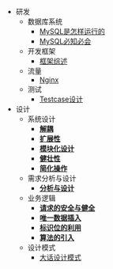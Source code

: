- 研发
    - 数据库系统
        - [MySQL是怎样运行的](/research-development-design/sql/how-mysql-work-understand-from-root)
        - [MySQL必知必会](/research-development-design/sql/sams-teach-yourself-sql-in-10-minutes)
    - 开发框架
        - [框架综述](/research-development-design/development-framework/summarize)
    - 流量
        - [Nginx](/research-development-design/flow/nginx)
    - 测试
        - [Testcase设计](/research-development-design/test/testcase-design)
- 设计
    - 系统设计
        - [**解耦**](/research-development-design/system-design/decoupling)
        - [**扩展性**](/research-development-design/system-design/extensibility)
        - [**模块化设计**](/research-development-design/system-design/modular-design)
        - [**健壮性**](/research-development-design/system-design/robustness)
        - [**简化操作**](/research-development-design/system-design/simplified-operation)
    - 需求分析与设计
        - [**分析与设计**](/research-development-design/requirements-analysis-design/analysis-design)
    - 业务逻辑
        - [**请求的安全与健全**](/research-development-design/business-logic/soundness-and-security-of-requests)
        - [**唯一数据插入**](/research-development-design/business-logic/unique-insert)
        - [**标识位的利用**](/research-development-design/business-logic/flag-is-important)
        - [**算法的引入**](/research-development-design/business-logic/algorithm)
    - 设计模式
        - [大话设计模式](/research-development-design/design-pattern/westward-design-patterns)
